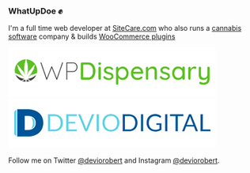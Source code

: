### WhatUpDoe ✊

I'm a full time web developer at [SiteCare.com](https://sitecare.com) who also runs a [cannabis software](https://cannabiz.pro) company &amp; builds [WooCommerce plugins](https://www.deviodigital.com)

[![WP Dispensary](https://raw.githubusercontent.com/robertdevore/robertdevore/master/img/logo-wp-dispensary.png)](https://wpdispensary.com) [![Devio Digital](https://raw.githubusercontent.com/robertdevore/robertdevore/master/img/logo-devio-digital.png)](https://deviodigital.com)

Follow me on Twitter [@deviorobert](https://twitter.com/deviorobert) and Instagram [@deviorobert](https://instagram.com/deviorobert).
